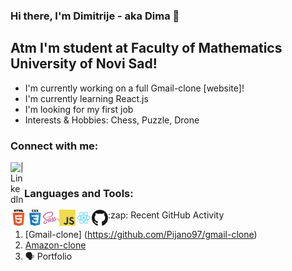### Hi there, I'm Dimitrije - aka Dima 👋

## Atm I'm student at Faculty of Mathematics University of Novi Sad!

- I'm currently working on a full Gmail-clone [website]!
- I'm currently learning React.js
- I'm looking for my first job
- Interests & Hobbies: Chess, Puzzle, Drone

### Connect with me:

[<img align="left" alt=" | LinkedIn" width="22px" src="https://cdn.jsdelivr.net/npm/simple-icons@v3/icons/linkedin.svg" />][linkedin]

<br />

### Languages and Tools:

<img align="left" alt="HTML5" width="26px" src="http://raw.githubusercontent.com/github/explore/80688e429a7d4ef2fca1e82350fe8e3517d3494d/topics/html/html.png" />
<img align="left" alt="CSS3" width="26px" src="https://raw.githubusercontent.com/github/explore/80688e429a7d4ef2fca1e82350fe8e3517d3494d/topics/css/css.png" />
<img align="left" alt="Sass" width="26px" src="https://raw.githubusercontent.com/github/explore/80688e429a7d4ef2fca1e82350fe8e3517d3494d/topics/sass/sass.png" />
<img align="left" alt="JavaScript" width="26px" src="https://raw.githubusercontent.com/github/explore/80688e429a7d4ef2fca1e82350fe8e3517d3494d/topics/javascript/javascript.png" />
<img align="left" alt="React" width="26px" src="https://raw.githubusercontent.com/github/explore/80688e429a7d4ef2fca1e82350fe8e3517d3494d/topics/react/react.png" />
<img align="left" alt="GitHub" width="26px" src="https://raw.githubusercontent.com/github/explore/78df643247d429f6cc873026c0622819ad797942/topics/github/github.png" />

<summary>:zap: Recent GitHub Activity</summary>
  
<!--START_SECTION:activity-->
1. [Gmail-clone] (https://github.com/Pijano97/gmail-clone)
2. [Amazon-clone](https://github.com/Pijano97/amazon-fullClone)
3. 🗣 Portfolio

<br />
<br />

[linkedin]: https://www.linkedin.com/in/dimitrije-gadzic-5247aa1b5/
